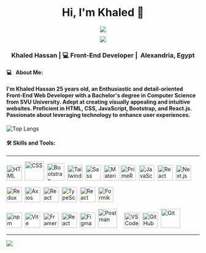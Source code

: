 <div align="center">
   <h1>Hi, I'm <span style="text-decoration: none; color: inherit;">Khaled 👋 </span></h1>
   
   <!-- Portfolio Button -->
   <a href="https://portfolio-khaled-theta.vercel.app/" target="_blank" style="display: block; margin-bottom: 10px; text-decoration: none; ">
     <img src="https://img.shields.io/badge/Portfolio-FF5722?style=for-the-badge&logo=todoist&logoColor=white" target="blank" />
   </a>
   
   <!-- CV Button -->
   <a href="https://plum-penni-54.tiiny.site/" target="_blank" style="display: block; text-decoration: none; ">
     <img src="https://img.shields.io/badge/CV-F44336?style=for-the-badge&logo=google-drive&logoColor=white" target="blank" />
   </a>
</div>




<div align="center">
  <h3> Khaled Hassan | 💻 Front-End Developer | 
     <span style="display: inline-flex; align-items: center;">
       &nbsp;Alexandria, Egypt
     </span>
  </h3>
</div>

#### 💻 &nbsp; About Me:
<p align="center">
  <h4>I'm Khaled Hassan 25 years old, an Enthusiastic and detail-oriented Front-End Web Developer with a Bachelor's degree in Computer Science from SVU University. 
    Adept at creating visually appealing and intuitive websites. Proficient in HTML, CSS, JavaScript, Bootstrap, and React.js. Passionate about leveraging technology to enhance user experiences.
</h4>
</p>

![Top Langs](https://github-readme-stats.vercel.app/api/top-langs/?username=KhaledHassangit&theme=dark)

#### :hammer_and_wrench: Skills and Tools:
<div>

---

  <img src="https://cdn.iconscout.com/icon/premium/png-256-thumb/html-2752158-2284975.png?f=webp" title="HTML5" alt="HTML" width="40" height="40"/>&nbsp;
  <img src="https://cdn-icons-png.freepik.com/512/5968/5968242.png" title="CSS3" alt="CSS" width="50" height="50"/>&nbsp;
  <img src="https://cdn-icons-png.flaticon.com/512/5968/5968672.png" title="Bootstrap" alt="Bootstrap" width="45" height="45"/>&nbsp;
  <img src="https://static-00.iconduck.com/assets.00/tailwind-css-icon-512x307-1v56l8ed.png" title="Tailwind" alt="Tailwind" width="40" height="40"/>&nbsp;
<img src="https://camo.githubusercontent.com/f0a750ad8250cf711f7a1da710cfc83a9c8a1da28a5b34f603750d6d6ee7a2b1/68747470733a2f2f63646e2e6a7364656c6976722e6e65742f67682f64657669636f6e732f64657669636f6e2f69636f6e732f736173732f736173732d6f726967696e616c2e737667" title="Sass" alt="Sass" width="40" height="40"/>&nbsp;
<img src="https://mui.com/static/logo.png" alt="Material UI Logo" width="40" height="40" title="Material UI" />
<img src="https://www.primefaces.org/wp-content/uploads/2017/09/primeng-transparent.png" title="PrimeReact" alt="PrimeReact" width="40" height="40"/>&nbsp;
  <img src="https://upload.wikimedia.org/wikipedia/commons/6/6a/JavaScript-logo.png" title="JavaScript" alt="JavaScript" width="40" height="40"/>&nbsp;
  <img src="https://seeklogo.com/images/R/react-logo-65B7CD91B5-seeklogo.com.png" title="React" alt="React" width="40" height="40"/>&nbsp;
<img 
  src="https://images-cdn.openxcell.com/wp-content/uploads/2024/07/24154156/dango-inner-2.webp" 
  title="Next.js" 
  alt="Next.js" 
  width="40" 
  height="40"
/>


  <img src="https://uxwing.com/wp-content/themes/uxwing/download/brands-and-social-media/redux-icon.png" title="Redux" alt="Redux" width="40" height="40"/>&nbsp;
  <img src="https://axios-http.com/assets/logo.svg" title="Axios" alt="Axios" width="40" height="40"/>&nbsp;
   <img src="https://reactrouter.com/favicon-light.png" title="React Router DOM" alt="React Router DOM" width="40" height="40"/>&nbsp;
  <img src="https://static-00.iconduck.com/assets.00/typescript-icon-icon-1024x1024-vh3pfez8.png" title="TypeScript" alt="TypeScript" width="40" height="40"/>&nbsp;
    <img src="https://avatars.githubusercontent.com/u/53986236?s=200&v=4" title="React Hook Form" alt="React Hook Form" width="40" height="40"/>&nbsp;
<img src="https://encrypted-tbn0.gstatic.com/images?q=tbn:ANd9GcTb8-Sm2raTojOSGHqn88igFLhmyIMAwcbhdA&s" title="Formik" alt="Formik" width="40" height="40"/>&nbsp;

  <img src="https://upload.wikimedia.org/wikipedia/commons/d/db/Npm-logo.svg" title="npm" alt="npm" width="40" height="40"/>&nbsp;
  <img src="https://www.svgrepo.com/show/374167/vite.svg" title="Vite" alt="Vite" width="40" height="40"/>&nbsp;
  <img src="https://logosandtypes.com/wp-content/uploads/2021/04/framer-motion.svg" title="Framer Motion" alt="Framer Motion" width="40" height="40"/>&nbsp;
  <img src="https://d3jl769oy69y7b.cloudfront.net/2022/06/LF-Photo-Profile.png" title="React Lottie" alt="React Lottie" width="40" height="40"/>&nbsp;
  <img src="https://upload.wikimedia.org/wikipedia/commons/3/33/Figma-logo.svg" title="Figma" alt="Figma" width="40" height="40"/>&nbsp;
  <img alt="Postman" width="50px" style="padding-right:10px;" src="https://user-images.githubusercontent.com/67447840/220038329-e5213d83-ec34-4a82-9647-1b70ff8f2bfe.png" />&nbsp;
  <img src="https://user-images.githubusercontent.com/29654835/27530003-e78876b8-5a13-11e7-8863-83fbdb900f72.png" title="VS Code" alt="VS Code" width="40" height="40"/>&nbsp;
  <img src="https://user-images.githubusercontent.com/67447840/220037637-cff5669e-da0e-45de-98f1-cdf5b67fff26.png" title="GitHub" alt="GitHub" width="40" height="40"/>&nbsp;
  <img alt="Git" width="50px" style="padding-right:10px;" src="https://cdn.jsdelivr.net/gh/devicons/devicon/icons/git/git-original.svg" />&nbsp;



</div> 



---

[![](https://visitcount.itsvg.in/api?id=KhaledHassangit&label=Profile%20Views&color=2&icon=5&pretty=false)](https://visitcount.itsvg.in)
